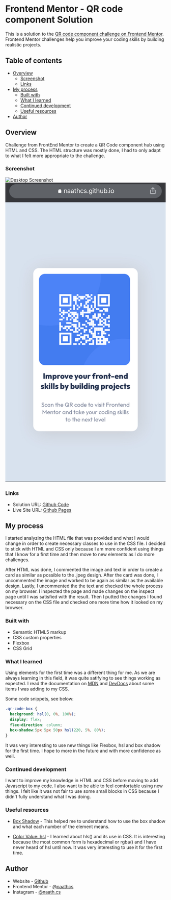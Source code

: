 # Frontend Mentor - QR code component Solution

This is a solution to the [QR code component challenge on Frontend Mentor](https://www.frontendmentor.io/challenges/qr-code-component-iux_sIO_H).
Frontend Mentor challenges help you improve your coding skills by building realistic projects.

## Table of contents

- [Overview](#overview)
  - [Screenshot](#screenshot)
  - [Links](#links)
- [My process](#my-process)
  - [Built with](#built-with)
  - [What I learned](#what-i-learned)
  - [Continued development](#continued-development)
  - [Useful resources](#useful-resources)
- [Author](#author)


## Overview

Challenge from FrontEnd Mentor to create a QR Code component hub using HTML and CSS.
The HTML structure was mostly done, I had to only adapt to what I felt more appropriate to the challenge.

### Screenshot

![Desktop Screenshot](screenshots/desktop-screenshot.jpg "Desktop Screenshot")
![Mobile Screenshot](screenshots/mobile-screenshot.jpg "Mobile Screenshot")

### Links

- Solution URL: [Github Code](https://github.com/naathcs/QR-code-component-hub)
- Live Site URL: [Github Pages](https://naathcs.github.io/QR-code-component-hub/)

## My process

I started analyzing the HTML file that was provided and what I would change in order to create necessary classes to use in the CSS file.
I decided to stick with HTML and CSS only because I am more confident using things that I know for a first time and then move to new elements as I do more challenges.

After HTML was done, I commented the image and text in order to create a card as similar as possible to the .jpeg design.
After the card was done, I uncommented the image and worked to be again as similar as the available design.
Lastly, I uncommented the the text and checked the whole process on my browser. I inspected the page and made changes on the inspect page until I was satisfied with the result. Then I putted the changes I found necessary on the CSS file and checked one more time how it looked on my browser.

### Built with

- Semantic HTML5 markup
- CSS custom properties
- Flexbox
- CSS Grid

### What I learned

Using elements for the first time was a different thing for me. As we are always learning in this field, it was quite satifying to see things working as expected.
I read the documentation on [MDN](https://developer.mozilla.org/en-US/docs/Web/CSS/box-shadow) and [DevDocs](https://devdocs.io/css/flex-direction) about some items I was adding to my CSS.

Some code snippets, see below:


```css
.qr-code-box {
  background: hsl(0, 0%, 100%);
  display: flex;
  flex-direction: column;
  box-shadow:5px 5px 50px hsl(220, 5%, 80%);
}
```

It was very interesting to use new things like Flexbox, hsl and box shadow for the first time. I hope to more in the future and with more confidence as well.

### Continued development

I want to improve my knowledge in HTML and CSS before moving to add Javascript to my code.
I also want to be able to feel comfortable using new things.
I felt like it was not fair to use some small blocks in CSS because I didn't fully understand what I was doing.

### Useful resources

- [Box Shadow](https://www.w3schools.com/cssref/css3_pr_box-shadow.asp) - This helped me to understand how to use the box shadow and what each number of the element means.

- [Color Value: hsl](https://devdocs.io/css/color_value#hsla()) - I learned about hls() and its use in CSS. It is interesting because the most common form is hexadecimal or rgba() and I have never heard of hsl until now. It was very interesting to use it for the first time.

## Author

- Website - [Github](https://github.com/naathcs)
- Frontend Mentor - [@naathcs](https://www.frontendmentor.io/profile/naathcs)
- Instagram - [@naath.cs](https://www.instagram.com/naath.cs)
